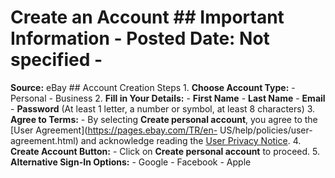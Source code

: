 # Create an Account ## Important Information - **Posted Date:** Not specified -
**Source:** eBay ## Account Creation Steps 1. **Choose Account Type:** -
Personal - Business 2. **Fill in Your Details:** - **First Name** - **Last
Name** - **Email** - **Password** (At least 1 letter, a number or symbol, at
least 8 characters) 3. **Agree to Terms:** - By selecting **Create personal
account**, you agree to the [User Agreement](https://pages.ebay.com/TR/en-
US/help/policies/user-agreement.html) and acknowledge reading the [User Privacy
Notice](https://pages.ebay.com/TR/en-US/help/policies/privacy-policy.html). 4.
**Create Account Button:** - Click on **Create personal account** to proceed. 5.
**Alternative Sign-In Options:** - Google - Facebook - Apple

